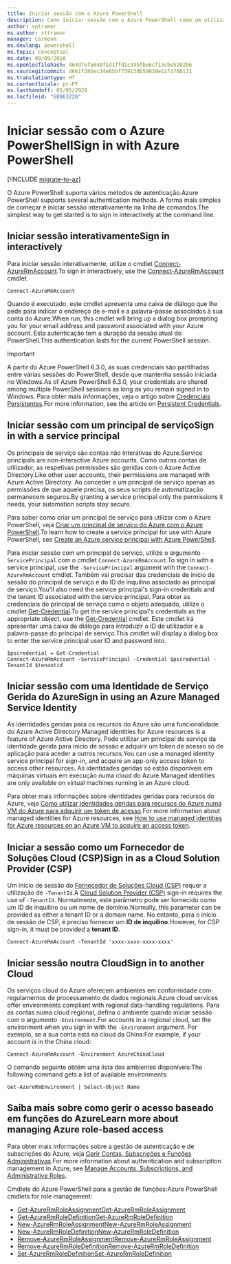 ```yaml
---
title: Iniciar sessão com o Azure PowerShell
description: Como iniciar sessão com o Azure PowerShell como um utilizador, principal de serviço ou com identidades geridas para recursos do Azure.
author: sptramer
ms.author: sttramer
manager: carmonm
ms.devlang: powershell
ms.topic: conceptual
ms.date: 09/09/2018
ms.openlocfilehash: 464d7efa640f1d1ffd1c34bfbe6cf13cbe5202b6
ms.sourcegitcommit: d661f38bec34e65bf73913db59028e11fd78b131
ms.translationtype: HT
ms.contentlocale: pt-PT
ms.lasthandoff: 05/05/2020
ms.locfileid: "68863228"
---
```

# <a name="sign-in-with-azure-powershell"></a><span data-ttu-id="0c969-103">Iniciar sessão com o Azure PowerShell</span><span class="sxs-lookup"><span data-stu-id="0c969-103">Sign in with Azure PowerShell</span></span>

[!INCLUDE [migrate-to-az](../includes/migrate-to-az.md)]

<span data-ttu-id="0c969-104">O Azure PowerShell suporta vários métodos de autenticação.</span><span class="sxs-lookup"><span data-stu-id="0c969-104">Azure PowerShell supports several authentication methods.</span></span> <span data-ttu-id="0c969-105">A forma mais simples de começar é iniciar sessão interativamente na linha de comandos.</span><span class="sxs-lookup"><span data-stu-id="0c969-105">The simplest way to get started is to sign in interactively at the command line.</span></span>

## <a name="sign-in-interactively"></a><span data-ttu-id="0c969-106">Iniciar sessão interativamente</span><span class="sxs-lookup"><span data-stu-id="0c969-106">Sign in interactively</span></span>

<span data-ttu-id="0c969-107">Para iniciar sessão interativamente, utilize o cmdlet [Connect-AzureRmAccount](/powershell/module/azurerm.profile/connect-azurermaccount).</span><span class="sxs-lookup"><span data-stu-id="0c969-107">To sign in interactively, use the [Connect-AzureRmAccount](/powershell/module/azurerm.profile/connect-azurermaccount) cmdlet.</span></span>

```azurepowershell-interactive
Connect-AzureRmAccount
```

<span data-ttu-id="0c969-108">Quando é executado, este cmdlet apresenta uma caixa de diálogo que lhe pede para indicar o endereço de e-mail e a palavra-passe associados à sua conta do Azure.</span><span class="sxs-lookup"><span data-stu-id="0c969-108">When run, this cmdlet will bring up a dialog box prompting you for your email address and password associated with your Azure account.</span></span> <span data-ttu-id="0c969-109">Esta autenticação tem a duração da sessão atual do PowerShell.</span><span class="sxs-lookup"><span data-stu-id="0c969-109">This authentication lasts for the current PowerShell session.</span></span>

> [!IMPORTANT]
> <span data-ttu-id="0c969-110">A partir do Azure PowerShell 6.3.0, as suas credenciais são partilhadas entre várias sessões do PowerShell, desde que mantenha sessão iniciada no Windows.</span><span class="sxs-lookup"><span data-stu-id="0c969-110">As of Azure PowerShell 6.3.0, your credentials are shared among multiple PowerShell sessions as long as you remain signed in to Windows.</span></span> <span data-ttu-id="0c969-111">Para obter mais informações, veja o artigo sobre [Credenciais Persistentes](context-persistence.md).</span><span class="sxs-lookup"><span data-stu-id="0c969-111">For more information, see the article on [Persistent Credentials](context-persistence.md).</span></span>

## <a name="sign-in-with-a-service-principal"></a><span data-ttu-id="0c969-112">Iniciar sessão com um principal de serviço</span><span class="sxs-lookup"><span data-stu-id="0c969-112">Sign in with a service principal</span></span>

<span data-ttu-id="0c969-113">Os principais de serviço são contas não interativas do Azure.</span><span class="sxs-lookup"><span data-stu-id="0c969-113">Service principals are non-interactive Azure accounts.</span></span> <span data-ttu-id="0c969-114">Como outras contas de utilizador, as respetivas permissões são geridas com o Azure Active Directory.</span><span class="sxs-lookup"><span data-stu-id="0c969-114">Like other user accounts, their permissions are managed with Azure Active Directory.</span></span> <span data-ttu-id="0c969-115">Ao conceder a um principal de serviço apenas as permissões de que aquele precisa, os seus scripts de automatização permanecem seguros.</span><span class="sxs-lookup"><span data-stu-id="0c969-115">By granting a service principal only the permissions it needs, your automation scripts stay secure.</span></span>

<span data-ttu-id="0c969-116">Para saber como criar um principal de serviço para utilizar com o Azure PowerShell, veja [Criar um principal de serviço do Azure com o Azure PowerShell](create-azure-service-principal-azureps.md).</span><span class="sxs-lookup"><span data-stu-id="0c969-116">To learn how to create a service principal for use with Azure PowerShell, see [Create an Azure service principal with Azure PowerShell](create-azure-service-principal-azureps.md).</span></span>

<span data-ttu-id="0c969-117">Para iniciar sessão com um principal de serviço, utilize o argumento `-ServicePrincipal` com o cmdlet `Connect-AzureRmAccount`.</span><span class="sxs-lookup"><span data-stu-id="0c969-117">To sign in with a service principal, use the `-ServicePrincipal` argument with the `Connect-AzureRmAccount` cmdlet.</span></span> <span data-ttu-id="0c969-118">Também vai precisar das credenciais de início de sessão do principal de serviço e do ID de inquilino associado ao principal de serviço.</span><span class="sxs-lookup"><span data-stu-id="0c969-118">You'll also need the service principal's sign-in credentials and the tenant ID associated with the service principal.</span></span> <span data-ttu-id="0c969-119">Para obter as credenciais do principal de serviço como o objeto adequado, utilize o cmdlet [Get-Credential](/powershell/module/microsoft.powershell.security/get-credential).</span><span class="sxs-lookup"><span data-stu-id="0c969-119">To get the service principal's credentials as the appropriate object, use the [Get-Credential](/powershell/module/microsoft.powershell.security/get-credential) cmdlet.</span></span> <span data-ttu-id="0c969-120">Este cmdlet irá apresentar uma caixa de diálogo para introduzir o ID de utilizador e a palavra-passe do principal de serviço.</span><span class="sxs-lookup"><span data-stu-id="0c969-120">This cmdlet will display a dialog box to enter the service principal user ID and password into.</span></span>

```azurepowershell-interactive
$pscredential = Get-Credential
Connect-AzureRmAccount -ServicePrincipal -Credential $pscredential -TenantId $tenantid
```

## <a name="sign-in-using-an-azure-managed-service-identity"></a><span data-ttu-id="0c969-121">Iniciar sessão com uma Identidade de Serviço Gerida do Azure</span><span class="sxs-lookup"><span data-stu-id="0c969-121">Sign in using an Azure Managed Service Identity</span></span>

<span data-ttu-id="0c969-122">As identidades geridas para os recursos do Azure são uma funcionalidade do Azure Active Directory.</span><span class="sxs-lookup"><span data-stu-id="0c969-122">Managed identities for Azure resources is a feature of Azure Active Directory.</span></span> <span data-ttu-id="0c969-123">Pode utilizar um principal de serviço da identidade gerida para início de sessão e adquirir um token de acesso só de aplicação para aceder a outros recursos.</span><span class="sxs-lookup"><span data-stu-id="0c969-123">You can use a managed identity service principal for sign-in, and acquire an app-only access token to access other resources.</span></span> <span data-ttu-id="0c969-124">As identidades geridas só estão disponíveis em máquinas virtuais em execução numa cloud do Azure.</span><span class="sxs-lookup"><span data-stu-id="0c969-124">Managed identities are only available on virtual machines running in an Azure cloud.</span></span>

<span data-ttu-id="0c969-125">Para obter mais informações sobre identidades geridas para recursos do Azure, veja [Como utilizar identidades geridas para recursos do Azure numa VM do Azure para adquirir um token de acesso](/azure/active-directory/managed-identities-azure-resources/how-to-use-vm-token).</span><span class="sxs-lookup"><span data-stu-id="0c969-125">For more information about managed identities for Azure resources, see [How to use managed identities for Azure resources on an Azure VM to acquire an access token](/azure/active-directory/managed-identities-azure-resources/how-to-use-vm-token).</span></span>

## <a name="sign-in-as-a-cloud-solution-provider-csp"></a><span data-ttu-id="0c969-126">Iniciar a sessão como um Fornecedor de Soluções Cloud (CSP)</span><span class="sxs-lookup"><span data-stu-id="0c969-126">Sign in as a Cloud Solution Provider (CSP)</span></span>

<span data-ttu-id="0c969-127">Um início de sessão do [Fornecedor de Soluções Cloud (CSP)](https://azure.microsoft.com/offers/ms-azr-0145p/) requer a utilização de `-TenantId`.</span><span class="sxs-lookup"><span data-stu-id="0c969-127">A [Cloud Solution Provider (CSP)](https://azure.microsoft.com/offers/ms-azr-0145p/) sign-in requires the use of `-TenantId`.</span></span> <span data-ttu-id="0c969-128">Normalmente, este parâmetro pode ser fornecido como um ID de inquilino ou um nome de domínio.</span><span class="sxs-lookup"><span data-stu-id="0c969-128">Normally, this parameter can be provided as either a tenant ID or a domain name.</span></span> <span data-ttu-id="0c969-129">No entanto, para o início de sessão de CSP, é preciso fornecer um **ID de inquilino**.</span><span class="sxs-lookup"><span data-stu-id="0c969-129">However, for CSP sign-in, it must be provided a **tenant ID**.</span></span>

```azurepowershell-interactive
Connect-AzureRmAccount -TenantId 'xxxx-xxxx-xxxx-xxxx'
```

## <a name="sign-in-to-another-cloud"></a><span data-ttu-id="0c969-130">Iniciar sessão noutra Cloud</span><span class="sxs-lookup"><span data-stu-id="0c969-130">Sign in to another Cloud</span></span>

<span data-ttu-id="0c969-131">Os serviços cloud do Azure oferecem ambientes em conformidade com regulamentos de processamento de dados regionais.</span><span class="sxs-lookup"><span data-stu-id="0c969-131">Azure cloud services offer environments compliant with regional data-handling regulations.</span></span>
<span data-ttu-id="0c969-132">Para as contas numa cloud regional, defina o ambiente quando iniciar sessão com o argumento `-Environment`.</span><span class="sxs-lookup"><span data-stu-id="0c969-132">For accounts in a regional cloud, set the environment when you sign in with the `-Environment` argument.</span></span>
<span data-ttu-id="0c969-133">Por exemplo, se a sua conta está na cloud da China:</span><span class="sxs-lookup"><span data-stu-id="0c969-133">For example, if your account is in the China cloud:</span></span>

```azurepowershell-interactive
Connect-AzureRmAccount -Environment AzureChinaCloud
```

<span data-ttu-id="0c969-134">O comando seguinte obtém uma lista dos ambientes disponíveis:</span><span class="sxs-lookup"><span data-stu-id="0c969-134">The following command gets a list of available environments:</span></span>

```azurepowershell-interactive
Get-AzureRmEnvironment | Select-Object Name
```

## <a name="learn-more-about-managing-azure-role-based-access"></a><span data-ttu-id="0c969-135">Saiba mais sobre como gerir o acesso baseado em funções do Azure</span><span class="sxs-lookup"><span data-stu-id="0c969-135">Learn more about managing Azure role-based access</span></span>

<span data-ttu-id="0c969-136">Para obter mais informações sobre a gestão de autenticação e de subscrições do Azure, veja [Gerir Contas, Subscrições e Funções Administrativas](/azure/active-directory/role-based-access-control-configure).</span><span class="sxs-lookup"><span data-stu-id="0c969-136">For more information about authentication and subscription management in Azure, see [Manage Accounts, Subscriptions, and Administrative Roles](/azure/active-directory/role-based-access-control-configure).</span></span>

<span data-ttu-id="0c969-137">Cmdlets do Azure PowerShell para a gestão de funções:</span><span class="sxs-lookup"><span data-stu-id="0c969-137">Azure PowerShell cmdlets for role management:</span></span>

* [<span data-ttu-id="0c969-138">Get-AzureRmRoleAssignment</span><span class="sxs-lookup"><span data-stu-id="0c969-138">Get-AzureRmRoleAssignment</span></span>](/powershell/module/AzureRM.Resources/Get-AzureRmRoleAssignment)
* [<span data-ttu-id="0c969-139">Get-AzureRmRoleDefinition</span><span class="sxs-lookup"><span data-stu-id="0c969-139">Get-AzureRmRoleDefinition</span></span>](/powershell/module/AzureRM.Resources/Get-AzureRmRoleDefinition)
* [<span data-ttu-id="0c969-140">New-AzureRmRoleAssignment</span><span class="sxs-lookup"><span data-stu-id="0c969-140">New-AzureRmRoleAssignment</span></span>](/powershell/module/AzureRM.Resources/New-AzureRmRoleAssignment)
* [<span data-ttu-id="0c969-141">New-AzureRmRoleDefinition</span><span class="sxs-lookup"><span data-stu-id="0c969-141">New-AzureRmRoleDefinition</span></span>](/powershell/module/AzureRM.Resources/New-AzureRmRoleDefinition)
* [<span data-ttu-id="0c969-142">Remove-AzureRmRoleAssignment</span><span class="sxs-lookup"><span data-stu-id="0c969-142">Remove-AzureRmRoleAssignment</span></span>](/powershell/module/AzureRM.Resources/Remove-AzureRmRoleAssignment)
* [<span data-ttu-id="0c969-143">Remove-AzureRmRoleDefinition</span><span class="sxs-lookup"><span data-stu-id="0c969-143">Remove-AzureRmRoleDefinition</span></span>](/powershell/module/AzureRM.Resources/Remove-AzureRmRoleDefinition)
* [<span data-ttu-id="0c969-144">Set-AzureRmRoleDefinition</span><span class="sxs-lookup"><span data-stu-id="0c969-144">Set-AzureRmRoleDefinition</span></span>](/powershell/module/AzureRM.Resources/Set-AzureRmRoleDefinition)
